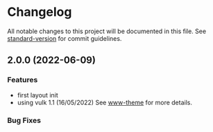 # Changelog

All notable changes to this project will be documented in this file. See [standard-version](https://github.com/conventional-changelog/standard-version) for commit guidelines.

## 2.0.0 (2022-06-09)


### Features
* first layout init
* using vulk 1.1 (16/05/2022) See [www-theme](https://github.com/sipstack/www-theme) for more details.


### Bug Fixes



